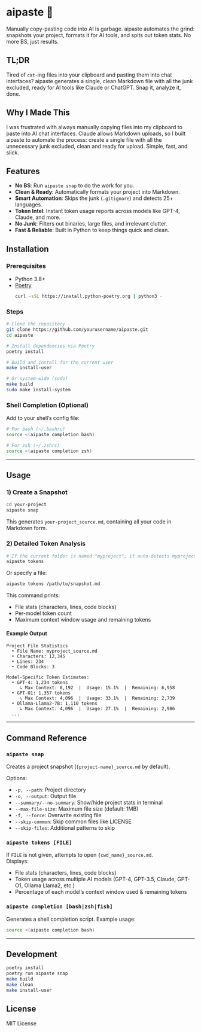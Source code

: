 # aipaste 📸

Manually copy-pasting code into AI is garbage. aipaste automates the grind: snapshots your project, formats it for AI tools, and spits out token stats. No more BS, just results.

## TL;DR

Tired of `cat`-ing files into your clipboard and pasting them into chat interfaces? aipaste generates a single, clean Markdown file with all the junk excluded, ready for AI tools like Claude or ChatGPT. Snap it, analyze it, done.

## Why I Made This

I was frustrated with always manually copying files into my clipboard to paste into AI chat interfaces. Claude allows Markdown uploads, so I built aipaste to automate the process: create a single file with all the unnecessary junk excluded, clean and ready for upload. Simple, fast, and slick.

## Features

- **No BS**: Run `aipaste snap` to do the work for you.
- **Clean & Ready**: Automatically formats your project into Markdown.
- **Smart Automation**: Skips the junk (`.gitignore`) and detects 25+ languages.
- **Token Intel**: Instant token usage reports across models like GPT-4, Claude, and more.
- **No Junk**: Filters out binaries, large files, and irrelevant clutter.
- **Fast & Reliable**: Built in Python to keep things quick and clean.

## Installation

### Prerequisites

- Python 3.8+  
- [Poetry](https://python-poetry.org/docs/#installation)
  ```bash
  curl -sSL https://install.python-poetry.org | python3 -
  ```

### Steps

```bash
# Clone the repository
git clone https://github.com/yourusername/aipaste.git
cd aipaste

# Install dependencies via Poetry
poetry install

# Build and install for the current user
make install-user

# Or system-wide (sudo)
make build
sudo make install-system
```

### Shell Completion (Optional)

Add to your shell’s config file:

```bash
# For bash (~/.bashrc)
source <(aipaste completion bash)

# For zsh (~/.zshrc)
source <(aipaste completion zsh)
```

---

## Usage

### 1) Create a Snapshot
```bash
cd your-project
aipaste snap
```
This generates `your-project_source.md`, containing all your code in Markdown form.

### 2) Detailed Token Analysis
```bash
# If the current folder is named "myproject", it auto-detects myproject_source.md
aipaste tokens
```
Or specify a file:
```bash
aipaste tokens /path/to/snapshot.md
```

This command prints:
- File stats (characters, lines, code blocks)
- Per-model token count
- Maximum context window usage and remaining tokens

#### Example Output
```
Project File Statistics
  • File Name: myproject_source.md
  • Characters: 12,345
  • Lines: 234
  • Code Blocks: 3

Model-Specific Token Estimates:
  • GPT-4: 1,234 tokens
     ↳ Max Context: 8,192  |  Usage: 15.1%  |  Remaining: 6,958
  • GPT-O1: 1,357 tokens
     ↳ Max Context: 4,096  |  Usage: 33.1%  |  Remaining: 2,739
  • Ollama-Llama2-7B: 1,110 tokens
     ↳ Max Context: 4,096  |  Usage: 27.1%  |  Remaining: 2,986
  ...
```

---

## Command Reference

### `aipaste snap`
Creates a project snapshot (`{project-name}_source.md` by default).

Options:
- `-p, --path`: Project directory
- `-o, --output`: Output file
- `--summary/--no-summary`: Show/hide project stats in terminal
- `--max-file-size`: Maximum file size (default: 1MB)
- `-f, --force`: Overwrite existing file
- `--skip-common`: Skip common files like LICENSE
- `--skip-files`: Additional patterns to skip

### `aipaste tokens [FILE]`
If `FILE` is not given, attempts to open `{cwd_name}_source.md`.  
Displays:
- File stats (characters, lines, code blocks)
- Token usage across multiple AI models (GPT-4, GPT-3.5, Claude, GPT-O1, Ollama Llama2, etc.)
- Percentage of each model’s context window used & remaining tokens

### `aipaste completion [bash|zsh|fish]`
Generates a shell completion script. Example usage:
```bash
source <(aipaste completion bash)
```

---

## Development

```bash
poetry install
poetry run aipaste snap
make build
make clean
make install-user
```

## License

MIT License

